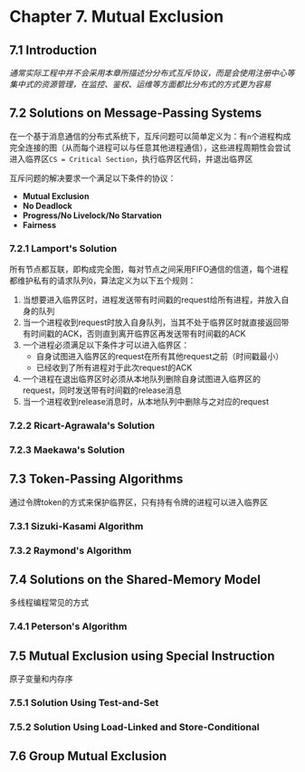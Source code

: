 # Chapter 7. Mutual Exclusion

## 7.1 Introduction

*通常实际工程中并不会采用本章所描述分分布式互斥协议，而是会使用注册中心等集中式的资源管理，在监控、鉴权、运维等方面都比分布式的方式更为容易*

## 7.2 Solutions on Message-Passing Systems

在一个基于消息通信的分布式系统下，互斥问题可以简单定义为：有`n`个进程构成完全连接的图（从而每个进程可以与任意其他进程通信），这些进程周期性会尝试进入临界区`CS = Critical Section`，执行临界区代码，并退出临界区

互斥问题的解决要求一个满足以下条件的协议：

- **Mutual Exclusion**
- **No Deadlock**
- **Progress/No Livelock/No Starvation**
- **Fairness**

### 7.2.1 Lamport's Solution

所有节点都互联，即构成完全图，每对节点之间采用FIFO通信的信道，每个进程都维护私有的请求队列`Q`，算法定义为以下五个规则：

1. 当想要进入临界区时，进程发送带有时间戳的request给所有进程，并放入自身的队列
2. 当一个进程收到request时放入自身队列，当其不处于临界区时就直接返回带有时间戳的ACK，否则直到离开临界区再发送带有时间戳的ACK
3. 一个进程必须满足以下条件才可以进入临界区：
   - 自身试图进入临界区的request在所有其他request之前（时间戳最小）
   - 已经收到了所有进程对于此次request的ACK
4. 一个进程在退出临界区时必须从本地队列删除自身试图进入临界区的request，同时发送带有时间戳的release消息
5. 当一个进程收到release消息时，从本地队列中删除与之对应的request

### 7.2.2 Ricart-Agrawala's Solution

### 7.2.3 Maekawa's Solution

## 7.3 Token-Passing Algorithms

通过令牌token的方式来保护临界区，只有持有令牌的进程可以进入临界区

### 7.3.1 Sizuki-Kasami Algorithm

### 7.3.2 Raymond's Algorithm

## 7.4 Solutions on the Shared-Memory Model

多线程编程常见的方式

### 7.4.1 Peterson's Algorithm

## 7.5 Mutual Exclusion using Special Instruction

原子变量和内存序

### 7.5.1 Solution Using Test-and-Set

### 7.5.2 Solution Using Load-Linked and Store-Conditional

## 7.6 Group Mutual Exclusion
